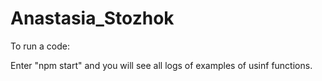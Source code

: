 # Anastasia_Stozhok

To run a code:

Enter "npm start" and you will see all logs of examples of usinf functions.
